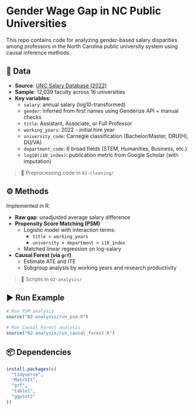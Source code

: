 # Gender Wage Gap in NC Public Universities

This repo contains code for analyzing gender-based salary disparities among professors in the North Carolina public university system using causal inference methods.

## 📁 Data

- **Source**: [UNC Salary Database (2022)](https://uncdm.northcarolina.edu/salaries/index.php)
- **Sample**: 12,039 faculty across 16 universities
- **Key variables**:
  - `salary`: annual salary (log10-transformed)
  - `gender`: inferred from first names using Genderize API + manual checks
  - `title`: Assistant, Associate, or Full Professor
  - `working_years`: 2022 - initial hire year
  - `university_code`: Carnegie classification (Bachelor/Master, DRU(H), DU/VA)
  - `department_code`: 6 broad fields (STEM, Humanities, Business, etc.)
  - `log10(i10_index)`: publication metric from Google Scholar (with imputation)

> 📌 Preprocessing code in `01-cleaning/`

## ⚙️ Methods

Implemented in R:

- **Raw gap**: unadjusted average salary difference
- **Propensity Score Matching (PSM)**  
  - Logistic model with interaction terms:
    - `title × working_years`
    - `university × department × i10_index`
  - Matched linear regression on log-salary
- **Causal Forest (via `grf`)**
  - Estimate ATE and ITE
  - Subgroup analysis by working years and research productivity

> 📌 Scripts in `02-analysis/`

## ▶️ Run Example

```r
# Run PSM analysis
source("02-analysis/run_psm.R")

# Run Causal Forest analysis
source("02-analysis/run_causal_forest.R")
```

## 📦 Dependencies

```r
install.packages(c(
  "tidyverse", 
  "MatchIt", 
  "grf", 
  "table1", 
  "ggplot2"
))
```
